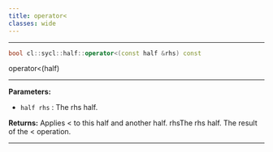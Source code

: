 ```yaml
---
title: operator<
classes: wide
---
```



---

```cpp
bool cl::sycl::half::operator<(const half &rhs) const
```


operator<(half) 


---
**Parameters:**

 - `half rhs`
: The rhs half. 

**Returns:** Applies < to this half and another half. rhsThe rhs half. The result of the < operation. 

---

